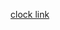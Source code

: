[clock link](https://creativecodingart2210fall2019section2.github.io/Purvis_Liza__ART2210_Fall2019/HW/092519index.html)

